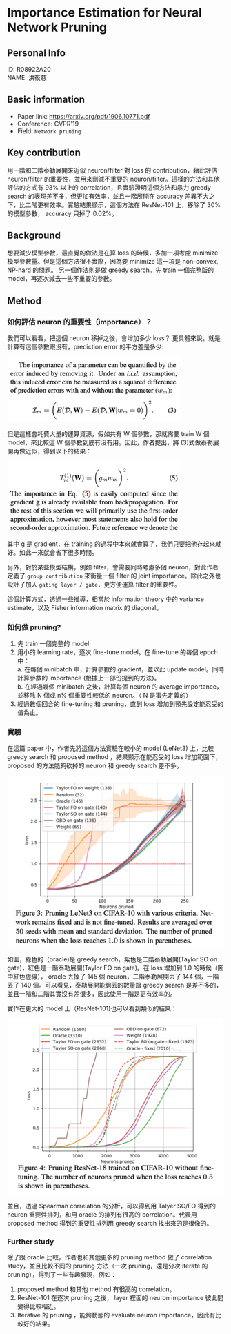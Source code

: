 
# Importance Estimation for Neural Network Pruning  


## Personal Info
ID: R08922A20  
NAME: 洪筱慈 

## Basic information

- Paper link: https://arxiv.org/pdf/1906.10771.pdf
- Conference: CVPR'19
- Field: `Network pruning`

## Key contribution

用一階和二階泰勒展開來近似 neuron/filter 對 loss 的 contribution，藉此評估 neuron/filter 的重要性，並用來刪減不重要的 neuron/filter。這樣的方法和其他評估的方式有 93% 以上的 correlation，且實驗證明這個方法和暴力 greedy search 的表現差不多，但更加有效率，並且一階展開在 accuracy 差異不大之下，比二階更有效率。實驗結果顯示，這個方法在 ResNet-101 上，移除了 30% 的模型參數， accuracy 只掉了 0.02%。


## Background

想要減少模型參數，最直覺的做法是在算 loss 的時候，多加一項考慮 minimize 模型參數量。但是這個方法很不實際，因為要 minimize 這一項是 non-convex, NP-hard 的問題。 另一個作法則是做 greedy search。先 train 一個完整版的 model，再逐次減去一些不重要的參數。

## Method

### 如何評估 neuron 的重要性（importance）？
我們可以看看，把這個 neuron 移掉之後，會增加多少 loss？ 更具體來說，就是計算有這個參數跟沒有，prediction error 的平方差是多少:
    <div align="left">
    <img src=img/14-1-1.png width=400x>
    </div>

但是這樣會耗費大量的運算資源，假如共有 W 個參數，那就需要 train W 個 model，來比較這 W 個參數到底有沒有用。因此，作者提出，將 (3)式做泰勒展開再做近似，得到以下的結果：
    <div align="left">
    <img src=img/14-1-2.png width=400x>
    </div>

其中 g 是 gradient，在 training 的過程中本來就會算了，我們只要把他存起來就好。如此一來就會省下很多時間。  

另外，對於某些模型結構，例如 filter，會需要同時考慮多個 neuron，對此作者定義了 `group contribution` 來衡量一個 filter 的 joint importance。除此之外也設計了加入 `gating layer / gate`，更方便運算 filter 的重要性。  

這個計算方式，透過一些推導，相當於 information theory 中的 variance estimate，以及 Fisher information matrix 的 diagonal。  

### 如何做 pruning?

1. 先 train 一個完整的 model  
2. 用小的 learning rate，逐次 fine-tune model。在 fine-tune 的每個 epoch 中：  
    a. 在每個 minibatch 中，計算參數的 gradient，並以此 update model。同時計算參數的 importance (根據上一部份提到的方法)。  
    b. 在經過幾個 minibatch 之後，計算每個 neuron 的 average importance，並移除 N 個或 n% 個重要性較低的 neuron。（ N 是事先定義的）   
3. 經過數個回合的 fine-tuning 和 pruning，直到 loss 增加到預先設定能忍受的值為止。


### 實驗

在這篇 paper 中，作者先將這個方法實驗在較小的 model (LeNet3) 上，比較 greedy search 和 proposed method ，結果顯示在能忍受的 loss 增加範圍下，proposed 的方法能夠砍掉的 neuron 和 greedy search 差不多。
    <div align="left">
    <img src=img/14-1-3.png width=500x>
    </div>

如圖，綠色的（oracle)是 greedy search，紫色是二階泰勒展開(Taylor SO on gate)，紅色是一階泰勒展開(Taylor FO on gate)。在 loss 增加到 1.0 的時候（圖中紅色虛線）， oracle 丟掉了 145 個 neuron，二階泰勒展開丟了 144 個，一階丟了 140 個。可以看見，泰勒展開能夠丟的數量跟 greedy search 是差不多的，並且一階和二階其實沒有差很多，因此使用一階是更有效率的。  

實作在更大的 model 上（ResNet-101)也可以看到類似的結果：  
    <div align="left">
    <img src=img/14-1-4.png width=500x>
    </div>

並且，透過 Spearman correlation 的分析，可以得到用 Talyer SO/FO 得到的 neuron 重要性排列，和用 oracle 的排列有很高的 correlation。代表用 proposed method 得到的重要性排列用 greedy search 找出來的是很像的。  

### Further study

除了跟 oracle 比較，作者也和其他更多的 pruning method 做了 correlation study，並且比較不同的 pruning 方法（一次 pruning，還是分次 iterate 的 pruning），得到了一些有趣發現，例如：

1. proposed method 和其他 method 有很高的 correlation。
2. ResNet-101 在逐次 pruning 之後， layer 裡面的 neuron importance 彼此間變得比較相近。
3. Iterative 的 pruning ，能夠動態的 evaluate neuron importance，因此有比較好的結果。





